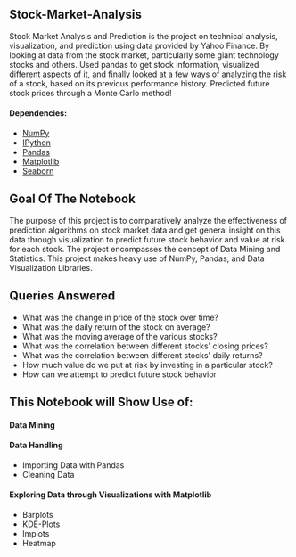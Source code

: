 ## Stock-Market-Analysis

Stock Market Analysis and Prediction is the project on technical analysis, visualization, and prediction using data provided by Yahoo Finance. By looking at data from the stock market, particularly some giant technology stocks and others. Used pandas to get stock information, visualized different aspects of it, and finally looked at a few ways of analyzing the risk of a stock, based on its previous performance history. Predicted future stock prices through a Monte Carlo method!

#### Dependencies:
* [NumPy](http://www.numpy.org/)
* [IPython](http://ipython.org/)
* [Pandas](http://pandas.pydata.org/)
* [Matplotlib](http://matplotlib.org/)
* [Seaborn](https://seaborn.pydata.org/)


## Goal Of The Notebook

The purpose of this project is to comparatively analyze the effectiveness of prediction algorithms on stock market data and get general insight on this data through visualization to predict future stock behavior and value at risk for each stock. The project encompasses the concept of Data Mining and Statistics. This project makes heavy use of NumPy, Pandas, and Data Visualization Libraries.

## Queries Answered
* What was the change in price of the stock over time?
* What was the daily return of the stock on average?
* What was the moving average of the various stocks?
* What was the correlation between different stocks' closing prices?
* What was the correlation between different stocks' daily returns?
* How much value do we put at risk by investing in a particular stock?
* How can we attempt to predict future stock behavior

## This Notebook will Show Use of:
#### Data Mining
#### Data Handling
* Importing Data with Pandas
* Cleaning Data
#### Exploring Data through Visualizations with Matplotlib
* Barplots
* KDE-Plots
* lmplots
* Heatmap
